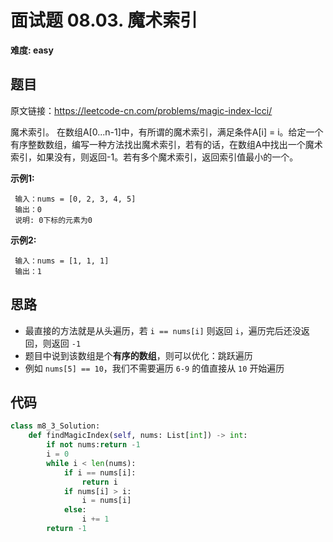 # 面试题 08.03. 魔术索引
**难度: easy**
## 题目
原文链接：https://leetcode-cn.com/problems/magic-index-lcci/

魔术索引。 在数组A[0...n-1]中，有所谓的魔术索引，满足条件A[i] = i。给定一个有序整数数组，编写一种方法找出魔术索引，若有的话，在数组A中找出一个魔术索引，如果没有，则返回-1。若有多个魔术索引，返回索引值最小的一个。

**示例1:**
```
 输入：nums = [0, 2, 3, 4, 5]
 输出：0
 说明: 0下标的元素为0
```
**示例2:**
```
 输入：nums = [1, 1, 1]
 输出：1
```


## 思路
* 最直接的方法就是从头遍历，若 `i == nums[i]` 则返回 `i`，遍历完后还没返回，则返回 `-1`
* 题目中说到该数组是个**有序的数组**，则可以优化：跳跃遍历
* 例如 `nums[5] == 10`，我们不需要遍历 `6-9` 的值直接从 `10` 开始遍历

## 代码
```python
class m8_3_Solution:
    def findMagicIndex(self, nums: List[int]) -> int:
        if not nums:return -1
        i = 0
        while i < len(nums):
            if i == nums[i]:
                return i
            if nums[i] > i:
                i = nums[i]
            else:
                i += 1
        return -1
```
